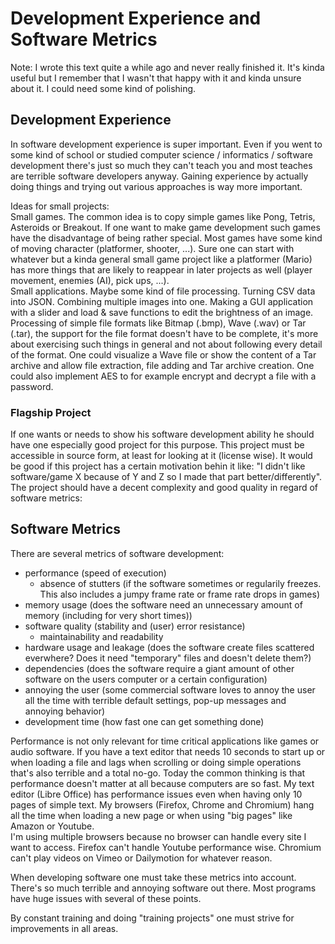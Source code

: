 # Development Experience and Software Metrics

Note: I wrote this text quite a while ago and never really finished it. It's kinda useful but I remember that I wasn't that happy with it and kinda unsure about it. I could need some kind of polishing.

## Development Experience

In software development experience is super important. Even if you went to some kind of school or studied
computer science / informatics / software development there's just so much they can't teach you and most teaches
are terrible software developers anyway. Gaining experience by actually doing things and trying out various
approaches is way more important.

Ideas for small projects:  
Small games. The common idea is to copy simple games like Pong, Tetris, Asteroids or Breakout. If one want to make game development
such games have the disadvantage of being rather special. Most games have some kind of moving character (platformer, shooter, ...). Sure
one can start with whatever but a kinda general small game project like a platformer (Mario) has more things that are likely to reappear
in later projects as well (player movement, enemies (AI), pick ups, ...).  
Small applications. Maybe some kind of file processing. Turning CSV data into JSON. Combining multiple images into one. Making a GUI
application with a slider and load & save functions to edit the brightness of an image. Processing of simple file formats like
Bitmap (.bmp), Wave (.wav) or Tar (.tar), the support for the file format doesn't have to be complete, it's more about exercising such
things in general and not about following every detail of the format. One could visualize a Wave file or show the content of a Tar archive
and allow file extraction, file adding and Tar archive creation. One could also implement AES to for example encrypt and decrypt a file with a password.

### Flagship Project

If one wants or needs to show his software development ability he should have one especially good project for this purpose. This project must be accessible in source form, at least for looking at it (license wise). It would be good if this project has a certain motivation behin it like: "I didn't like software/game X because of Y and Z so I made that part better/differently". The project should have a decent complexity and good quality in regard of software metrics:

## Software Metrics

There are several metrics of software development:
- performance (speed of execution)
  - absence of stutters (if the software sometimes or regularily freezes. This also includes a jumpy frame rate or frame rate drops in games)
- memory usage (does the software need an unnecessary amount of memory (including for very short times))
- software quality (stability and (user) error resistance)
  - maintainability and readability
- hardware usage and leakage (does the software create files scattered everwhere? Does it need "temporary" files and doesn't delete them?)
- dependencies (does the software require a giant amount of other software on the users computer or a certain configuration)
- annoying the user (some commercial software loves to annoy the user all the time with terrible default settings, pop-up messages and annoying behavior)
- development time (how fast one can get something done)

Performance is not only relevant for time critical applications like games or audio software. If you have a text editor that needs
10 seconds to start up or when loading a file and lags when scrolling or doing simple operations that's also terrible and a total no-go.
Today the common thinking is that performance doesn't matter at all because computers are so fast. My text editor (Libre Office) has
performance issues even when having only 10 pages of simple text. My browsers (Firefox, Chrome and Chromium) hang all the time when
loading a new page or when using "big pages" like Amazon or Youtube.  
I'm using multiple browsers because no browser can handle every site I want to access. Firefox can't handle Youtube performance wise.
Chromium can't play videos on Vimeo or Dailymotion for whatever reason.

When developing software one must take these metrics into account. There's so much terrible and annoying software out there. Most programs
have huge issues with several of these points.

By constant training and doing "training projects" one must strive for improvements in all areas. 
